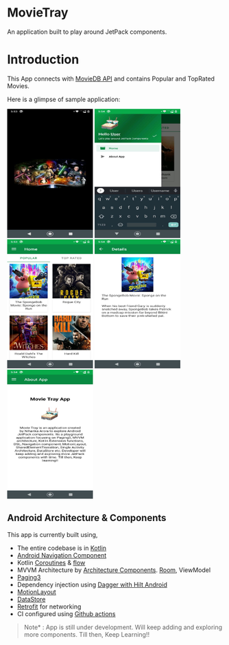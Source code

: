 # MovieTray

An application built to play around JetPack components. 

# Introduction
This App connects with [MovieDB API](https://developers.themoviedb.org/3/getting-started/introduction) and contains Popular and TopRated Movies.

Here is a glimpse of sample application:


<div>
<img width="200" height="300" src="/art/screenshot_splash.png">
<img width="200" height="300" src="/art/screenshot_nav.png">
<img width="200" height="300" src="/art/screenshot_home.png">
<img width="200" height="300" src="/art/screenshot_detail.png">
<img width="200" height="300" src="/art/screenshot_about.png">
</div>

## Android Architecture & Components

This app is currently built using,

* The entire codebase is in [Kotlin](https://kotlinlang.org/)
* [Android Navigation Component](https://developer.android.com/guide/navigation/navigation-getting-started)
* Kotlin [Coroutines](https://kotlinlang.org/docs/reference/coroutines/coroutines-guide.html) & [flow](https://kotlinlang.org/docs/reference/coroutines/flow.html)
* MVVM Architecture by [Architecture Components](https://developer.android.com/topic/libraries/architecture/). [Room](https://developer.android.com/topic/libraries/architecture/room?gclid=Cj0KCQiAwMP9BRCzARIsAPWTJ_EtwnGT0klMfGONQeESrP3jpmMArUT9MuxS4YSEB3w3ULkPkla3SJIaAnXFEALw_wcB&gclsrc=aw.ds), ViewModel
* [Paging3](https://developer.android.com/topic/libraries/architecture/paging/v3-overview)
* Dependency injection using [Dagger with Hilt Android](https://developer.android.com/training/dependency-injection/hilt-android)
* [MotionLayout](https://developer.android.com/training/constraint-layout/motionlayout)
* [DataStore](https://developer.android.com/topic/libraries/architecture/datastore)
* [Retrofit](https://square.github.io/retrofit/) for networking
* CI configured using [Github actions](https://docs.github.com/en/free-pro-team@latest/actions/quickstart)

>Note* : App is still under development. Will keep adding and exploring more components. Till then, Keep Learning!!







